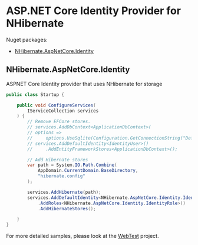# ASP.NET Core Identity Provider for NHibernate

Nuget packages:

- [NHibernate.AspNetCore.Identity](https://www.nuget.org/packages/NHibernate.AspNetCore.Identity/)

## NHibernate.AspNetCore.Identity

ASPNET Core Identity provider that uses NHibernate for storage

```cs
public class Startup {

    public void ConfigureServices(
        IServiceCollection services
    ) {
        // Remove EFCore stores.
        // services.AddDbContext<ApplicationDbContext>(
        // options =>
        //     options.UseSqlite(Configuration.GetConnectionString("DefaultConnection")));
        // services.AddDefaultIdentity<IdentityUser>()
        //     .AddEntityFrameworkStores<ApplicationDbContext>();

        // Add Hibernate stores
        var path = System.IO.Path.Combine(
            AppDomain.CurrentDomain.BaseDirectory,
            "hibernate.config"
        );

        services.AddHibernate(path);
        services.AddDefaultIdentity<NHibernate.AspNetCore.Identity.IdentityUser>()
            .AddRoles<NHibernate.AspNetCore.Identity.IdentityRole>()
            .AddHibernateStores();

    }
}
```

For more detailed samples, please look at the [WebTest](https://github.com/nhibernate/NHibernate.AspNetCore.Identity/tree/master/test/WebTest) project.
